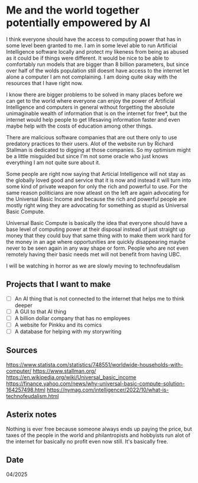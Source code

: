 # Me and the world together potentially empowered by AI

I think everyone should have the access to computing power that has in some level
been granted to me. I am in some level able to run Artificial Intelligence software
locally and protect my likeness from being as abused as it could be if things were
different. It would be nice to be able to comfortably run models that are bigger
than 8 billion parameters, but since over half of the wolds population still doesnt
have access to the internet let alone a computer I am not complaining. I am doing
quite okay with the resources that I have right now.

I know there are bigger problems to be solved in many places before we can get to
the world where everyone can enjoy the power of Artificial Intelligence and computers
in general without forgetting the absolute unimaginable wealth of information that
is on the internet for free*, but the internet would help people to get lifesaving
information faster and even maybe help with the costs of education among other things.

There are malicious software companies that are out there only to use predatory
practices to their users. Alot of the website run by Richard Stallman is dedicated to
digging at those companies. So my optimism might be a little misguided but since I'm
not some oracle who just knows everything I am not quite sure about it.

Some people are right now saying that Articial Intelligence will not stay as the
globally loved good and service that it is now and instead it will turn into some
kind of private weapon for only the rich and powerful to use. For the same reason
politicians are now atleast on the left are again advocating for the Universal Basic
Income and because the rich and powerful people are mostly right wing they are
advocating for something as stupid as Universal Basic Compute.

Universal Basic Compute is basically the idea that everyone should have a base level
of computing power at their disposal instead of just straight up money that they could
buy that same thing with to make them work hard for the money in an age where
opportunities are quickly disappearing maybe never to be seen again in any way shape
or form. People who are not even remotely having their basic needs met will not
benefit from having UBC.

I will be watching in horror as we are slowly moving to technofeudalism

## Projects that I want to make

- [ ] An AI thing that is not connected to the internet that helps me to think deeper
- [ ] A GUI to that AI thing
- [ ] A billion dollar company that has no employees
- [ ] A website for Pinkku and its comics
- [ ] A database for helping with my storywriting

## Sources

https://www.statista.com/statistics/748551/worldwide-households-with-computer/
https://www.stallman.org/
https://en.wikipedia.org/wiki/Universal_basic_income
https://finance.yahoo.com/news/why-universal-basic-compute-solution-164257498.html
https://nymag.com/intelligencer/2022/10/what-is-technofeudalism.html

## Asterix notes

Nothing is ever free because someone always ends up paying the price, but taxes of
the people in the world and philantropists and hobbyists run alot of the internet
for basically no profit even now still. It's basically free.

## Date

04/2025
